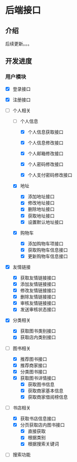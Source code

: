 # 后端接口

## 介绍

后续更新。。。

## 开发进度

### 用户模块

- [x] 登录接口
- [x] 注册接口
- [ ] 个人相关

  - [ ] 个人信息

    - [x] 个人信息获取接口

    - [x] 个人信息修改接口

    - [x] 个人邮箱修改接口

    - [x] 个人密码修改接口

    - [x] 个人支付密码修改接口
  - [x] 地址
    - [x] 添加地址接口
    - [x] 修改地址接口
    - [x] 删除地址接口
    - [x] 获取地址接口
    - [x] 设置默认地址接口
  - [x] 购物车
    - [x] 添加购物车项接口
    - [x] 获取购物车信息接口
    - [x] 更新购物车信息接口
- [x] 友情链接

  - [x] 获取友情链接接口
  - [x] 添加友情链接接口
  - [x] 修改友情链接接口
  - [x] 删除友情链接接口
  - [x] 审核友情链接接口
  - [x] 发送审核状态接口
- [x] 分类相关
  - [x] 获取图书类别接口
  - [x] 获取店内类别接口
- [ ] 图书相关
  - [x] 推荐图书接口
  - [x] 推荐商家接口
  - [x] 分类图书接口
  - [x] 获取图书详情接口
    - [x] 获取图书信息
    - [x] 获取商家基本信息
    - [x] 获取商家借阅榜信息
- [ ] 书店相关
  - [x] 获取书店信息接口
  - [x] 分页获取店内图书接口
    - [x] 直接获取
    - [x] 根据类别
    - [x] 根据搜索关键词
- [ ] 搜索功能